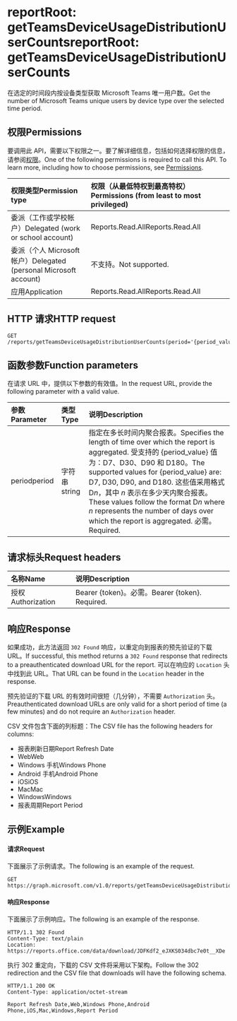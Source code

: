 # <a name="reportroot-getteamsdeviceusagedistributionusercounts"></a><span data-ttu-id="2e129-101">reportRoot: getTeamsDeviceUsageDistributionUserCounts</span><span class="sxs-lookup"><span data-stu-id="2e129-101">reportRoot: getTeamsDeviceUsageDistributionUserCounts</span></span>

<span data-ttu-id="2e129-102">在选定的时间段内按设备类型获取 Microsoft Teams 唯一用户数。</span><span class="sxs-lookup"><span data-stu-id="2e129-102">Get the number of Microsoft Teams unique users by device type over the selected time period.</span></span>

## <a name="permissions"></a><span data-ttu-id="2e129-103">权限</span><span class="sxs-lookup"><span data-stu-id="2e129-103">Permissions</span></span>

<span data-ttu-id="2e129-p101">要调用此 API，需要以下权限之一。要了解详细信息，包括如何选择权限的信息，请参阅[权限](../../../concepts/permissions_reference.md)。</span><span class="sxs-lookup"><span data-stu-id="2e129-p101">One of the following permissions is required to call this API. To learn more, including how to choose permissions, see [Permissions](../../../concepts/permissions_reference.md).</span></span>

| <span data-ttu-id="2e129-106">权限类型</span><span class="sxs-lookup"><span data-stu-id="2e129-106">Permission type</span></span>                        | <span data-ttu-id="2e129-107">权限（从最低特权到最高特权）</span><span class="sxs-lookup"><span data-stu-id="2e129-107">Permissions (from least to most privileged)</span></span> |
| :------------------------------------- | :--------------------------------------- |
| <span data-ttu-id="2e129-108">委派（工作或学校帐户）</span><span class="sxs-lookup"><span data-stu-id="2e129-108">Delegated (work or school account)</span></span>     | <span data-ttu-id="2e129-109">Reports.Read.All</span><span class="sxs-lookup"><span data-stu-id="2e129-109">Reports.Read.All</span></span>                         |
| <span data-ttu-id="2e129-110">委派（个人 Microsoft 帐户）</span><span class="sxs-lookup"><span data-stu-id="2e129-110">Delegated (personal Microsoft account)</span></span> | <span data-ttu-id="2e129-111">不支持。</span><span class="sxs-lookup"><span data-stu-id="2e129-111">Not supported.</span></span>                           |
| <span data-ttu-id="2e129-112">应用</span><span class="sxs-lookup"><span data-stu-id="2e129-112">Application</span></span>                            | <span data-ttu-id="2e129-113">Reports.Read.All</span><span class="sxs-lookup"><span data-stu-id="2e129-113">Reports.Read.All</span></span>                         |

## <a name="http-request"></a><span data-ttu-id="2e129-114">HTTP 请求</span><span class="sxs-lookup"><span data-stu-id="2e129-114">HTTP request</span></span>

<!-- { "blockType": "ignored" } -->

```http
GET /reports/getTeamsDeviceUsageDistributionUserCounts(period='{period_value}')
```

## <a name="function-parameters"></a><span data-ttu-id="2e129-115">函数参数</span><span class="sxs-lookup"><span data-stu-id="2e129-115">Function parameters</span></span>

<span data-ttu-id="2e129-116">在请求 URL 中，提供以下参数的有效值。</span><span class="sxs-lookup"><span data-stu-id="2e129-116">In the request URL, provide the following parameter with a valid value.</span></span>

| <span data-ttu-id="2e129-117">参数</span><span class="sxs-lookup"><span data-stu-id="2e129-117">Parameter</span></span> | <span data-ttu-id="2e129-118">类型</span><span class="sxs-lookup"><span data-stu-id="2e129-118">Type</span></span>   | <span data-ttu-id="2e129-119">说明</span><span class="sxs-lookup"><span data-stu-id="2e129-119">Description</span></span>                              |
| :-------- | :----- | :--------------------------------------- |
| <span data-ttu-id="2e129-120">period</span><span class="sxs-lookup"><span data-stu-id="2e129-120">period</span></span>    | <span data-ttu-id="2e129-121">字符串</span><span class="sxs-lookup"><span data-stu-id="2e129-121">string</span></span> | <span data-ttu-id="2e129-122">指定在多长时间内聚合报表。</span><span class="sxs-lookup"><span data-stu-id="2e129-122">Specifies the length of time over which the report is aggregated.</span></span> <span data-ttu-id="2e129-123">受支持的 {period_value} 值为：D7、D30、D90 和 D180。</span><span class="sxs-lookup"><span data-stu-id="2e129-123">The supported values for {period_value} are: D7, D30, D90, and D180.</span></span> <span data-ttu-id="2e129-124">这些值采用格式 D*n*，其中 *n* 表示在多少天内聚合报表。</span><span class="sxs-lookup"><span data-stu-id="2e129-124">These values follow the format D*n* where *n* represents the number of days over which the report is aggregated.</span></span> <span data-ttu-id="2e129-125">必需。</span><span class="sxs-lookup"><span data-stu-id="2e129-125">Required.</span></span> |

## <a name="request-headers"></a><span data-ttu-id="2e129-126">请求标头</span><span class="sxs-lookup"><span data-stu-id="2e129-126">Request headers</span></span>

| <span data-ttu-id="2e129-127">名称</span><span class="sxs-lookup"><span data-stu-id="2e129-127">Name</span></span>          | <span data-ttu-id="2e129-128">说明</span><span class="sxs-lookup"><span data-stu-id="2e129-128">Description</span></span>               |
| :------------ | :------------------------ |
| <span data-ttu-id="2e129-129">授权</span><span class="sxs-lookup"><span data-stu-id="2e129-129">Authorization</span></span> | <span data-ttu-id="2e129-p103">Bearer {token}。必需。</span><span class="sxs-lookup"><span data-stu-id="2e129-p103">Bearer {token}. Required.</span></span> |

## <a name="response"></a><span data-ttu-id="2e129-132">响应</span><span class="sxs-lookup"><span data-stu-id="2e129-132">Response</span></span>

<span data-ttu-id="2e129-133">如果成功，此方法返回 `302 Found` 响应，以重定向到报表的预先验证的下载 URL。</span><span class="sxs-lookup"><span data-stu-id="2e129-133">If successful, this method returns a `302 Found` response that redirects to a preauthenticated download URL for the report.</span></span> <span data-ttu-id="2e129-134">可以在响应的 `Location` 头中找到此 URL。</span><span class="sxs-lookup"><span data-stu-id="2e129-134">That URL can be found in the `Location` header in the response.</span></span>

<span data-ttu-id="2e129-135">预先验证的下载 URL 的有效时间很短（几分钟），不需要 `Authorization` 头。</span><span class="sxs-lookup"><span data-stu-id="2e129-135">Preauthenticated download URLs are only valid for a short period of time (a few minutes) and do not require an `Authorization` header.</span></span>

<span data-ttu-id="2e129-136">CSV 文件包含下面的列标题：</span><span class="sxs-lookup"><span data-stu-id="2e129-136">The CSV file has the following headers for columns:</span></span>

- <span data-ttu-id="2e129-137">报表刷新日期</span><span class="sxs-lookup"><span data-stu-id="2e129-137">Report Refresh Date</span></span>
- <span data-ttu-id="2e129-138">Web</span><span class="sxs-lookup"><span data-stu-id="2e129-138">Web</span></span>
- <span data-ttu-id="2e129-139">Windows 手机</span><span class="sxs-lookup"><span data-stu-id="2e129-139">Windows Phone</span></span>
- <span data-ttu-id="2e129-140">Android 手机</span><span class="sxs-lookup"><span data-stu-id="2e129-140">Android Phone</span></span>
- <span data-ttu-id="2e129-141">iOS</span><span class="sxs-lookup"><span data-stu-id="2e129-141">iOS</span></span>
- <span data-ttu-id="2e129-142">Mac</span><span class="sxs-lookup"><span data-stu-id="2e129-142">Mac</span></span>
- <span data-ttu-id="2e129-143">Windows</span><span class="sxs-lookup"><span data-stu-id="2e129-143">Windows</span></span>
- <span data-ttu-id="2e129-144">报表周期</span><span class="sxs-lookup"><span data-stu-id="2e129-144">Report Period</span></span>

## <a name="example"></a><span data-ttu-id="2e129-145">示例</span><span class="sxs-lookup"><span data-stu-id="2e129-145">Example</span></span>

#### <a name="request"></a><span data-ttu-id="2e129-146">请求</span><span class="sxs-lookup"><span data-stu-id="2e129-146">Request</span></span>

<span data-ttu-id="2e129-147">下面展示了示例请求。</span><span class="sxs-lookup"><span data-stu-id="2e129-147">The following is an example of the request.</span></span>

<!-- {
  "blockType": "request",
  "name": "reportroot_getteamsdeviceusagedistributionusercounts"
}-->

```http
GET https://graph.microsoft.com/v1.0/reports/getTeamsDeviceUsageDistributionUserCounts(period='D7')
```

#### <a name="response"></a><span data-ttu-id="2e129-148">响应</span><span class="sxs-lookup"><span data-stu-id="2e129-148">Response</span></span>

<span data-ttu-id="2e129-149">下面展示了示例响应。</span><span class="sxs-lookup"><span data-stu-id="2e129-149">The following is an example of the response.</span></span>

<!-- {
  "blockType": "response",
  "truncated": true,
  "@odata.type": "microsoft.graph.report"
} -->

```http
HTTP/1.1 302 Found
Content-Type: text/plain
Location: https://reports.office.com/data/download/JDFKdf2_eJXKS034dbc7e0t__XDe
```

<span data-ttu-id="2e129-150">执行 302 重定向，下载的 CSV 文件将采用以下架构。</span><span class="sxs-lookup"><span data-stu-id="2e129-150">Follow the 302 redirection and the CSV file that downloads will have the following schema.</span></span>

<!-- { "blockType": "ignored" } --> 

```http
HTTP/1.1 200 OK
Content-Type: application/octet-stream

Report Refresh Date,Web,Windows Phone,Android Phone,iOS,Mac,Windows,Report Period
```
